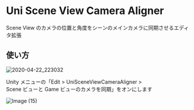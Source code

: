 # Uni Scene View Camera Aligner

Scene View のカメラの位置と角度をシーンのメインカメラに同期させるエディタ拡張

## 使い方

![2020-04-22_223032](https://user-images.githubusercontent.com/6134875/79988161-46e6d200-84e9-11ea-867a-9d6441f9f843.png)

Unity メニューの「Edit > UniSceneViewCameraAligner >  
Scene ビューと Game ビューのカメラを同期」をオンにします  

![Image (15)](https://user-images.githubusercontent.com/6134875/79988166-4817ff00-84e9-11ea-8194-74bd3857640f.gif)